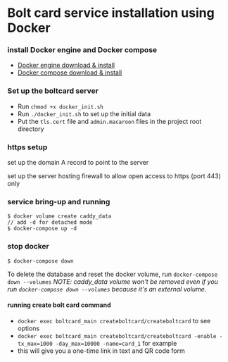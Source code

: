 # Bolt card service installation using Docker

### install Docker engine and Docker compose

- [Docker engine download &
   install](https://docs.docker.com/engine/install/)
- [Docker compose download &
   install](https://docs.docker.com/compose/install/)

### Set up the boltcard server
- Run `chmod +x docker_init.sh`
- Run `./docker_init.sh` to set up the initial data
- Put the `tls.cert` file and `admin.macaroon` files in the project root directory

### https setup

set up the domain A record to point to the server

set up the server hosting firewall to allow open access to https (port 443) only


### service bring-up and running
```
$ docker volume create caddy_data
// add -d for detached mode
$ docker-compose up -d
```

### stop docker
```
$ docker-compose down
```
To delete the database and reset the docker volume, run `docker-compose down --volumes`
*NOTE:  caddy_data volume won't be removed even if you run `docker-compose down --volumes` because it's an external volume.*  


#### running create bolt card command
-  `docker exec boltcard_main createboltcard/createboltcard`  to see options
-  `docker exec boltcard_main createboltcard/createboltcard -enable -tx_max=1000 -day_max=10000 -name=card_1`  for example
-  this will give you a one-time link in text and QR code form
